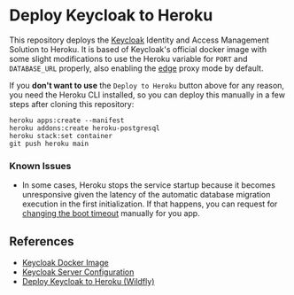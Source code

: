 # Deploy Keycloak to Heroku

This repository deploys the [Keycloak](https://www.keycloak.org) Identity and Access Management Solution
to Heroku. It is based of Keycloak's official docker image with some slight modifications to use the
Heroku variable for `PORT` and `DATABASE_URL` properly, also enabling the [edge](https://github.com/keycloak/keycloak-community/blob/main/design/keycloak.x/configuration.md#proxy-mode)
proxy mode by default.

If you **don't want to use** the `Deploy to Heroku` button above for any reason, you need the Heroku CLI installed, so you can deploy this manually in a few steps after cloning this repository:

```shell
heroku apps:create --manifest
heroku addons:create heroku-postgresql
heroku stack:set container
git push heroku main
```

### Known Issues

- In some cases, Heroku stops the service startup because it becomes unresponsive given the latency of the automatic database migration execution in the first initialization. If that happens, you can request for [changing the boot timeout](https://tools.heroku.support/limits/boot_timeout) manually for you app.

## References

- [Keycloak Docker Image](https://quay.io/repository/keycloak/keycloak?tab=tags&tag=latest)
- [Keycloak Server Configuration](https://github.com/keycloak/keycloak-community/blob/main/design/keycloak.x/configuration.md)
- [Deploy Keycloak to Heroku (Wildfly)](https://github.com/ahmedlraei/keycloak-heroku)
